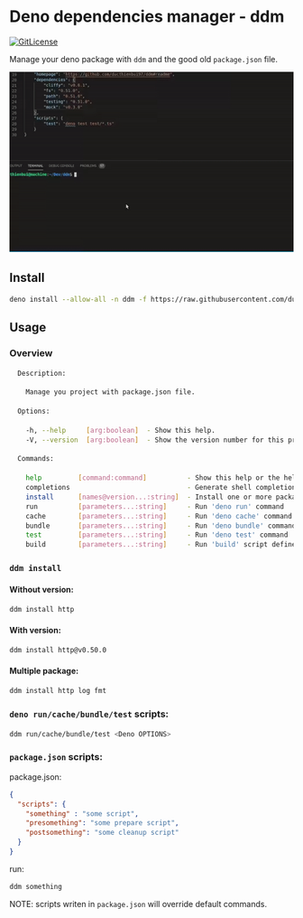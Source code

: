 # Deno dependencies manager - ddm

[![GitLicense](https://gitlicense.com/badge/ducthienbui97/ddm)](https://gitlicense.com/license/ducthienbui97/ddm)

Manage your deno package with `ddm` and the good old `package.json` file.

![demo](demo.gif)

## Install

```sh
deno install --allow-all -n ddm -f https://raw.githubusercontent.com/ducthienbui97/ddm/bundle/bundle/ddm.js
```

## Usage

### Overview

```sh
  Description:
  
    Manage you project with package.json file.
  
  Options:
  
    -h, --help     [arg:boolean]  - Show this help.
    -V, --version  [arg:boolean]  - Show the version number for this program.  
  
  Commands:
  
    help         [command:command]          - Show this help or the help of a sub-command.
    completions                             - Generate shell completions for zsh and bash.
    install      [names@version...:string]  - Install one or more package
    run          [parameters...:string]     - Run 'deno run' command
    cache        [parameters...:string]     - Run 'deno cache' command
    bundle       [parameters...:string]     - Run 'deno bundle' command
    test         [parameters...:string]     - Run 'deno test' command
    build        [parameters...:string]     - Run 'build' script defined in package.json
```

### `ddm install`

#### Without version:

```sh
ddm install http
```

#### With version:

```sh
ddm install http@v0.50.0
```

#### Multiple package:

```sh
ddm install http log fmt
```
### `deno run/cache/bundle/test` scripts:

```sh
ddm run/cache/bundle/test <Deno OPTIONS>
```

### `package.json` scripts:

package.json:

```json
{
  "scripts": {
    "something" : "some script",
    "presomething": "some prepare script",
    "postsomething": "some cleanup script"
  }
}
```
run:

```sh
ddm something
```
NOTE: scripts writen in `package.json` will override default commands.
